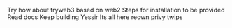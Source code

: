 Try 
how about 
tryweb3
based on web2 
Steps for installation to be provided
Read docs
Keep building
Yessir
Its all here
reown
privy
twips 
